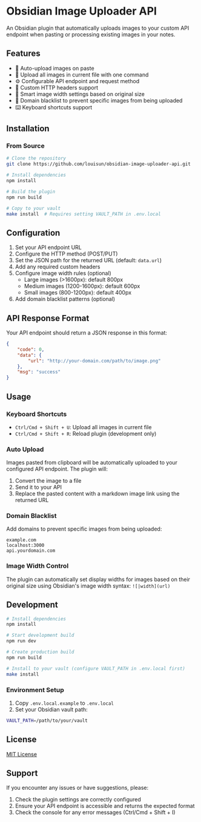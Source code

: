 # Obsidian Image Uploader API

An Obsidian plugin that automatically uploads images to your custom API endpoint when pasting or processing existing images in your notes.

## Features

- 🚀 Auto-upload images on paste
- 🔄 Upload all images in current file with one command
- ⚙️ Configurable API endpoint and request method
- 📝 Custom HTTP headers support
- 🎯 Smart image width settings based on original size
- 🚫 Domain blacklist to prevent specific images from being uploaded
- ⌨️ Keyboard shortcuts support

## Installation

### From Source

```bash
# Clone the repository
git clone https://github.com/louisun/obsidian-image-uploader-api.git

# Install dependencies
npm install

# Build the plugin
npm run build

# Copy to your vault
make install  # Requires setting VAULT_PATH in .env.local
```

## Configuration

1. Set your API endpoint URL
2. Configure the HTTP method (POST/PUT)
3. Set the JSON path for the returned URL (default: `data.url`)
4. Add any required custom headers
5. Configure image width rules (optional)
   - Large images (>1600px): default 800px
   - Medium images (1200-1600px): default 600px
   - Small images (800-1200px): default 400px
6. Add domain blacklist patterns (optional)

## API Response Format

Your API endpoint should return a JSON response in this format:

```json
{
    "code": 0,
    "data": {
        "url": "http://your-domain.com/path/to/image.png"
    },
    "msg": "success"
}
```

## Usage

### Keyboard Shortcuts

- `Ctrl/Cmd + Shift + U`: Upload all images in current file
- `Ctrl/Cmd + Shift + R`: Reload plugin (development only)

### Auto Upload

Images pasted from clipboard will be automatically uploaded to your configured API endpoint. The plugin will:
1. Convert the image to a file
2. Send it to your API
3. Replace the pasted content with a markdown image link using the returned URL

### Domain Blacklist

Add domains to prevent specific images from being uploaded:
```
example.com
localhost:3000
api.yourdomain.com
```

### Image Width Control

The plugin can automatically set display widths for images based on their original size using Obsidian's image width syntax: `![|width](url)`

## Development

```bash
# Install dependencies
npm install

# Start development build
npm run dev

# Create production build
npm run build

# Install to your vault (configure VAULT_PATH in .env.local first)
make install
```

### Environment Setup

1. Copy `.env.local.example` to `.env.local`
2. Set your Obsidian vault path:

```bash
VAULT_PATH=/path/to/your/vault
```

## License

[MIT License](LICENSE)

## Support

If you encounter any issues or have suggestions, please:
1. Check the plugin settings are correctly configured
2. Ensure your API endpoint is accessible and returns the expected format
3. Check the console for any error messages (Ctrl/Cmd + Shift + I)